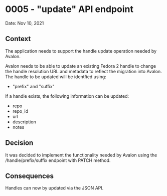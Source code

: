 # 0005 - "update" API endpoint

Date: Nov 10, 2021

## Context

The application needs to support the handle update operation needed by Avalon.

Avalon needs to be able to update an existing Fedora 2 handle to change the handle
resolution URL and metadata to reflect the migration into Avalon. The handle to
be updated will be identfied using:

* "prefix" and "suffix"

If a handle exists, the following information can be updated:

* repo
* repo_id
* url
* description
* notes

## Decision

It was decided to implement the functionality needed by Avalon using the
/handle/prefix/suffix endpoint with PATCH method.

## Consequences

Handles can now by updated via the JSON API.
